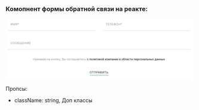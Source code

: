 ### Комопнент формы обратной связи на реакте:
![screen](./screen.png?raw=true "Скриншот компонента формы обратной связи на реакте")

Пропсы:
- className: string, Доп классы

